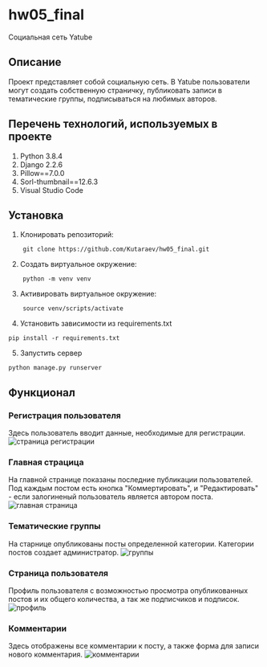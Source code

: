 # hw05_final
Социальная сеть Yatube

## Описание
Проект представляет собой социальную сеть. В Yatube пользователи могут создать собственную страничку, публиковать записи в тематические группы, подписываться на любимых авторов.

## Перечень технологий, используемых в проекте
1. Python 3.8.4
2. Django 2.2.6
3. Pillow==7.0.0
4. Sorl-thumbnail==12.6.3
5. Visual Studio Code

## Установка

1. Клонировать репозиторий:
```
    git clone https://github.com/Kutaraev/hw05_final.git
```
2. Создать виртуальное окружение:
```
    python -m venv venv
```
3. Активировать виртуальное окружение:
```
    source venv/scripts/activate
```
4. Установить зависимости из requirements.txt
```
pip install -r requirements.txt
```
5. Запустить сервер
```
python manage.py runserver
```

## Функционал
### Регистрация пользователя
Здесь пользователь вводит данные, необходимые для регистрации.
![страница регистрации](http://surl.li/ahmbb)

### Главная страцица
На главной странице показаны последние публикации пользователей. Под каждым постом есть кнопка "Коммертировать", и "Редактировать" - если залогиненый пользователь является автором поста.
![главная страница](http://surl.li/ahmbl)

### Тематические группы
На старнице опубликованы посты определенной категории. Категории постов создает администратор.
![группы](http://surl.li/ahmbo)

### Страница пользователя
Профиль пользователя с возможностью просмотра опубликованных постов и их общего количества, а так же подписчиков и подписок.
![профиль](http://surl.li/ahmss)

### Комментарии
Здесь отображены все комментарии к посту, а также форма для записи нового комментария.
![комментарии](http://surl.li/ahmsv)


